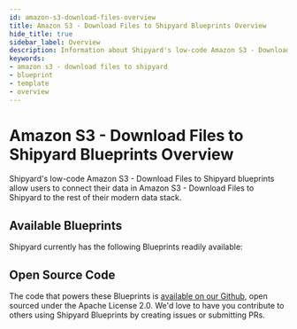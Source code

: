 ```yaml
---
id: amazon-s3-download-files-overview
title: Amazon S3 - Download Files to Shipyard Blueprints Overview
hide_title: true
sidebar_label: Overview
description: Information about Shipyard's low-code Amazon S3 - Download Files to Shipyard templates.
keywords:
- amazon s3 - download files to shipyard
- blueprint
- template
- overview
---
```


# Amazon S3 - Download Files to Shipyard Blueprints Overview

Shipyard's low-code Amazon S3 - Download Files to Shipyard blueprints allow users to connect their data in Amazon S3 - Download Files to Shipyard to the rest of their modern data stack.

## Available Blueprints
Shipyard currently has the following Blueprints readily available: 

## Open Source Code
The code that powers these Blueprints is [available on our Github](None), open sourced under the Apache License 2.0. We'd love to have you contribute to others using Shipyard Blueprints by creating issues or submitting PRs.
